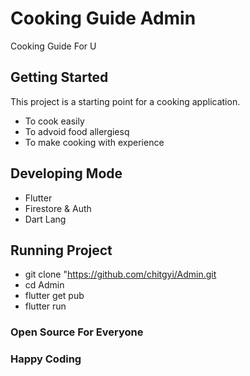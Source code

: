 # Cooking Guide Admin 

Cooking Guide For U

## Getting Started

This project is a starting point for a cooking application.

- To cook easily 
- To advoid food allergiesq
- To make cooking with experience

## Developing Mode

- Flutter
- Firestore & Auth
- Dart Lang

## Running Project

- git clone "https://github.com/chitgyi/Admin.git
- cd Admin
- flutter get pub
- flutter run

### Open Source For Everyone 
### Happy Coding

